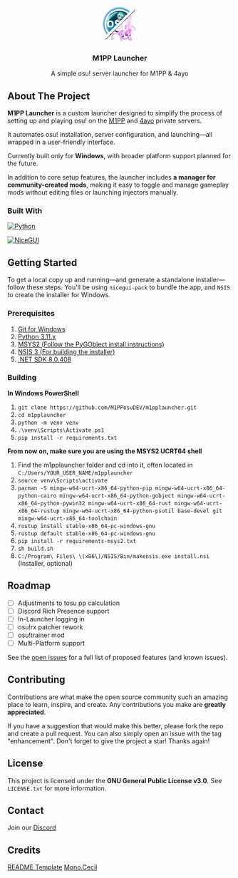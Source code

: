 <br />
<div align="center">
  <a href="https://github.com/M1PPosuDEV/m1pplauncher/">
    <img src="icon.png" alt="Logo" width="80" height="80">
  </a>

<h3 align="center">M1PP Launcher</h3>

  <p align="center">
    A simple osu! server launcher for M1PP & 4ayo 
    <br />
  </p>
</div>

## About The Project


**M1PP Launcher** is a custom launcher designed to simplify the process of setting up and playing osu! on the [M1PP](https://m1pposu.dev/) and [4ayo](https://4ayosu.ovh/) private servers.

It automates osu! installation, server configuration, and launching—all wrapped in a user-friendly interface.

Currently built only for **Windows**, with broader platform support planned for the future.

In addition to core setup features, the launcher includes **a manager for community-created mods**, making it easy to toggle and manage gameplay mods without editing files or launching injectors manually.


### Built With

[![Python][python-badge]][python-url]

[python-badge]: https://img.shields.io/badge/Python-3.11-blue?logo=python&logoColor=white
[python-url]: https://www.python.org/
[![NiceGUI][nicegui-badge]][nicegui-url]

[nicegui-badge]: https://img.shields.io/badge/NiceGUI-✨_UI_with_Python-45b8d8?logo=python&logoColor=white
[nicegui-url]: https://nicegui.io/

## Getting Started

To get a local copy up and running—and generate a standalone installer—follow these steps.
You'll be using `nicegui-pack` to bundle the app, and `NSIS` to create the installer for Windows.

### Prerequisites

1. [Git for Windows](https://github.com/git-for-windows/git/releases/download/v2.49.0.windows.1/Git-2.49.0-64-bit.exe)
2. [Python 3.11.x](https://www.python.org/ftp/python/3.11.9/python-3.11.9-amd64.exe)
3. [MSYS2 (Follow the PyGObject install instructions)](https://pygobject.gnome.org/getting_started.html#windows-getting-started)
4. [NSIS 3 (For building the installer)](https://nsis.sourceforge.io/Download)
5. [.NET SDK 8.0.408](https://builds.dotnet.microsoft.com/dotnet/Sdk/8.0.408/dotnet-sdk-8.0.408-win-x64.exe)

### Building

**In Windows PowerShell**
1. `git clone https://github.com/M1PPosuDEV/m1pplauncher.git`
2. `cd m1pplauncher`
3. `python -m venv venv`
4. `.\venv\Scripts\Activate.ps1`
5. `pip install -r requirements.txt`

**From now on, make sure you are using the MSYS2 UCRT64 shell**
1. Find the m1pplauncher folder and cd into it, often located in `C:/Users/YOUR_USER_NAME/m1pplauncher`
2. `source venv\Scripts\activate`
3. `pacman -S mingw-w64-ucrt-x86_64-python-pip mingw-w64-ucrt-x86_64-python-cairo mingw-w64-ucrt-x86_64-python-gobject mingw-w64-ucrt-x86_64-python-pywin32 mingw-w64-ucrt-x86_64-rust mingw-w64-ucrt-x86_64-rustup mingw-w64-ucrt-x86_64-python-psutil base-devel git mingw-w64-ucrt-x86_64-toolchain`
4. `rustup install stable-x86_64-pc-windows-gnu`
5. `rustup default stable-x86_64-pc-windows-gnu`
6. `pip install -r requirements-msys2.txt`
7. `sh build.sh`
8. `C:/Program\ Files\ \(x86\)/NSIS/Bin/makensis.exe install.nsi` (Installer, optional)

## Roadmap

- [ ] Adjustments to tosu pp calculation
- [ ] Discord Rich Presence support
- [ ] In-Launcher logging in
- [ ] osu!rx patcher rework
- [ ] osu!trainer mod
- [ ] Multi-Platform support

See the [open issues](https://github.com/github_username/repo_name/issues) for a full list of proposed features (and known issues).

## Contributing

Contributions are what make the open source community such an amazing place to learn, inspire, and create. Any contributions you make are **greatly appreciated**.

If you have a suggestion that would make this better, please fork the repo and create a pull request. You can also simply open an issue with the tag "enhancement".
Don't forget to give the project a star! Thanks again!

## License

This project is licensed under the **GNU General Public License v3.0**. See `LICENSE.txt` for more information.

## Contact

Join our [Discord](https://dsc.gg/m1ppand4ayo)

## Credits

[README Template](https://github.com/othneildrew/Best-README-Template)
[Mono.Cecil](https://github.com/jbevain/cecil)
